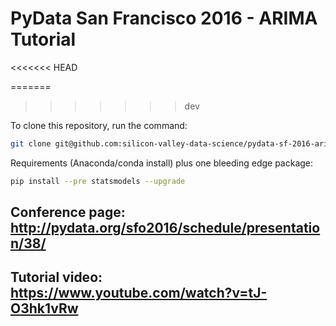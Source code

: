 # PyData San Francisco 2016 - ARIMA Tutorial

<<<<<<< HEAD

=======
>>>>>>> dev

To clone this repository, run the command:
```bash
git clone git@github.com:silicon-valley-data-science/pydata-sf-2016-arima-tutorial.git
```

Requirements (Anaconda/conda install) plus one bleeding edge package:
```bash
pip install --pre statsmodels --upgrade
```

## Conference page: http://pydata.org/sfo2016/schedule/presentation/38/

## Tutorial video: https://www.youtube.com/watch?v=tJ-O3hk1vRw
